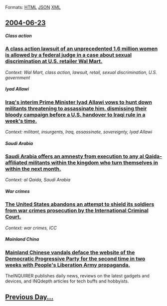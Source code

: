 
Formats: [HTML](2004/06/23/index.html)  [JSON](2004/06/23/index.json)  [XML](2004/06/23/index.xml)  

## [2004-06-23](/news/2004/06/23/index.md)

##### Class action
### [ A class action lawsuit of an unprecedented 1.6 million women is allowed by a federal judge in a case about sexual discrimination at U.S. retailer Wal Mart. ](/news/2004/06/23/a-class-action-lawsuit-of-an-unprecedented-1-6-million-women-is-allowed-by-a-federal-judge-in-a-case-about-sexual-discrimination-at-u-s-re.md)
_Context: Wal Mart, class action, lawsuit, retail, sexual discrimination, U.S. government_

##### Iyad Allawi
### [ Iraq's interim Prime Minister Iyad Allawi vows to hunt down militants threatening to assassinate him, dismissing their bloody campaign before a U.S. handover to Iraqi rule in a week's time. ](/news/2004/06/23/iraq-s-interim-prime-minister-iyad-allawi-vows-to-hunt-down-militants-threatening-to-assassinate-him-dismissing-their-bloody-campaign-befo.md)
_Context: militant, insurgents, Iraq, assassinate, sovereignty, Iyad Allawi_

##### Saudi Arabia
### [ Saudi Arabia offers an amnesty from execution to any al Qaida-affiliated militants within the kingdom who turn themselves in within the next month. ](/news/2004/06/23/saudi-arabia-offers-an-amnesty-from-execution-to-any-al-qaida-affiliated-militants-within-the-kingdom-who-turn-themselves-in-within-the-nex.md)
_Context: al Qaida, Saudi Arabia_

##### War crimes
### [ The United States abandons an attempt to shield its soldiers from war crimes prosecution by the International Criminal Court. ](/news/2004/06/23/the-united-states-abandons-an-attempt-to-shield-its-soldiers-from-war-crimes-prosecution-by-the-international-criminal-court.md)
_Context: war crimes, ICC_

##### Mainland China
### [ Mainland Chinese vandals deface the website of the Democratic Progressive Party for the second time in two weeks with People's Liberation Army propaganda. ](/news/2004/06/23/mainland-chinese-vandals-deface-the-website-of-the-democratic-progressive-party-for-the-second-time-in-two-weeks-with-people-s-liberation-a.md)
TheINQUIRER publishes daily news, reviews on the latest gadgets and devices, and INQdepth articles for tech buffs and hobbyists.

## [Previous Day...](/news/2004/06/22/index.md)

